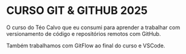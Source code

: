 # CURSO GIT & GITHUB 2025

O curso do Téo Calvo que eu consumi para aprender a trabalhar com versionamento de código e repositórios remotos com GitHub.

Também trabalhamos com GitFlow ao final do curso e VSCode.